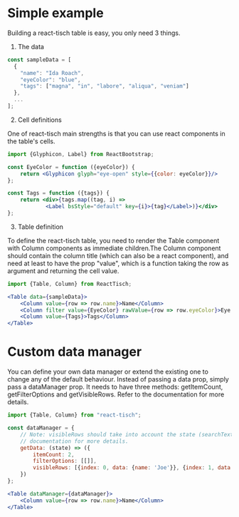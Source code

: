 # Simple example

Building a react-tisch table is easy, you only need 3 things.

1. The data

```jsx
const sampleData = [
  {
    "name": "Ida Roach",
    "eyeColor": "blue",
    "tags": ["magna", "in", "labore", "aliqua", "veniam"]
  },
  ...
];
```

2. Cell definitions

One of react-tisch main strengths is that you can use react components in the table's cells.

```jsx
import {Glyphicon, Label} from ReactBootstrap;

const EyeColor = function ({eyeColor}) {
    return <Glyphicon glyph="eye-open" style={{color: eyeColor}}/>
};

const Tags = function ({tags}) {
    return <div>{tags.map((tag, i) =>
            <Label bsStyle="default" key={i}>{tag}</Label>)}</div>
};
```

3. Table definition

To define the react-tisch table, you need to render the Table component with Column components as immediate children.The Column component should contain the column title (which can also be a react component), and need at least to have the prop "value", which is a function taking the row as argument and returning the cell value.

```jsx
import {Table, Column} from ReactTisch;

<Table data={sampleData}>
    <Column value={row => row.name}>Name</Column>
    <Column filter value={EyeColor} rawValue={row => row.eyeColor}>Eye color</Column>
    <Column value={Tags}>Tags</Column>
</Table>
```

# Custom data manager

You can define your own data manager or extend the existing one to change any of the default behaviour. Instead of passing a data prop, simply pass a dataManager prop. It needs to have three methods: getItemCount, getFilterOptions and getVisibleRows. Refer to the documentation for more details.

```jsx
import {Table, Column} from "react-tisch";

const dataManager = {
    // Note: visibleRows should take into account the state (searchText, selectedFilters, etc). Refer to the
    // documentation for more details.
    getData: (state) => ({
        itemCount: 2,
        filterOptions: [[]],
        visibleRows: [{index: 0, data: {name: 'Joe'}}, {index: 1, data: {name: 'Mike'}}]
    })
};

<Table dataManager={dataManager}>
    <Column value={row => row.name}>Name</Column>
</Table>
```
